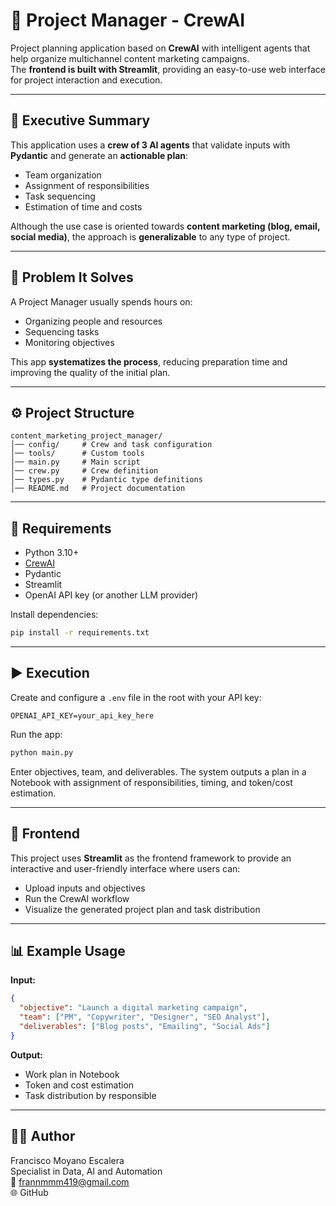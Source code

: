 # 🧠 Project Manager - CrewAI

Project planning application based on **CrewAI** with intelligent agents that help organize multichannel content marketing campaigns.  
The **frontend is built with Streamlit**, providing an easy-to-use web interface for project interaction and execution.

---

## 📌 Executive Summary
This application uses a **crew of 3 AI agents** that validate inputs with **Pydantic** and generate an **actionable plan**:
- Team organization  
- Assignment of responsibilities  
- Task sequencing  
- Estimation of time and costs  

Although the use case is oriented towards **content marketing (blog, email, social media)**, the approach is **generalizable** to any type of project.

---

## 🚀 Problem It Solves
A Project Manager usually spends hours on:
- Organizing people and resources  
- Sequencing tasks  
- Monitoring objectives  

This app **systematizes the process**, reducing preparation time and improving the quality of the initial plan.

---

## ⚙️ Project Structure

```
content_marketing_project_manager/
│── config/     # Crew and task configuration
│── tools/      # Custom tools
│── main.py     # Main script
│── crew.py     # Crew definition
│── types.py    # Pydantic type definitions
│── README.md   # Project documentation
```

---

## 🔧 Requirements
- Python 3.10+  
- [CrewAI](https://pypi.org/project/crewai/)  
- Pydantic  
- Streamlit  
- OpenAI API key (or another LLM provider)

Install dependencies:
```bash
pip install -r requirements.txt
```

---

## ▶️ Execution

Create and configure a `.env` file in the root with your API key:

```
OPENAI_API_KEY=your_api_key_here
```

Run the app:

```bash
python main.py
```

Enter objectives, team, and deliverables. The system outputs a plan in a Notebook with assignment of responsibilities, timing, and token/cost estimation.

---

## 🎨 Frontend

This project uses **Streamlit** as the frontend framework to provide an interactive and user-friendly interface where users can:
- Upload inputs and objectives  
- Run the CrewAI workflow  
- Visualize the generated project plan and task distribution  

---

## 📊 Example Usage

**Input:**
```json
{
  "objective": "Launch a digital marketing campaign",
  "team": ["PM", "Copywriter", "Designer", "SEO Analyst"],
  "deliverables": ["Blog posts", "Emailing", "Social Ads"]
}
```

**Output:**
- Work plan in Notebook  
- Token and cost estimation  
- Task distribution by responsible  

---

## 👨‍💻 Author
Francisco Moyano Escalera  
Specialist in Data, AI and Automation  
📧 frannmmm419@gmail.com  
🌐 GitHub  

